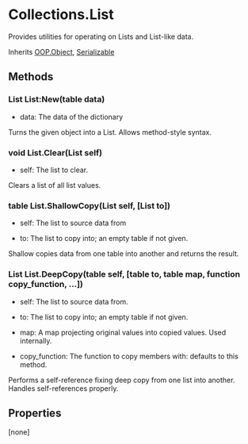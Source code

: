 # Collections.List
Provides utilities for operating on Lists and List-like data.

Inherits [OOP.Object](Classes/OOP.Object), [Serializable](Classes/Serializable)

## Methods
### List List:New(table data)
- data: The data of the dictionary

Turns the given object into a List.
Allows method-style syntax.


### void List.Clear(List self)
- self: The list to clear.

Clears a list of all list values.


### table List.ShallowCopy(List self, [List to])
- self: The list to source data from

- to: The list to copy into; an empty table if not given.

Shallow copies data from one table into another and returns the result.


### List List.DeepCopy(table self, [table to, table map, function copy_function, ...])
- self: The list to source data from.

- to: The list to copy into; an empty table if not given.

- map: A map projecting original values into copied values. Used internally.

- copy_function: The function to copy members with: defaults to this method.

Performs a self-reference fixing deep copy from one list into another.
Handles self-references properly.


## Properties
[none]
